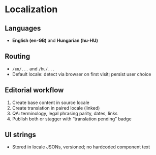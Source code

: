 # Localization

## Languages
- **English (en-GB)** and **Hungarian (hu-HU)**

## Routing
- `/en/...` and `/hu/...`
- Default locale: detect via browser on first visit; persist user choice

## Editorial workflow
1) Create base content in source locale  
2) Create translation in paired locale (linked)  
3) QA: terminology, legal phrasing parity, dates, links  
4) Publish both or stagger with “translation pending” badge

## UI strings
- Stored in locale JSONs, versioned; no hardcoded component text
